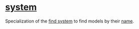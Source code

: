 # [system](system.hpp)

Specialization of the [find system](../../systems/system.md) to find models by their [name](../../../../core/data/name.md).